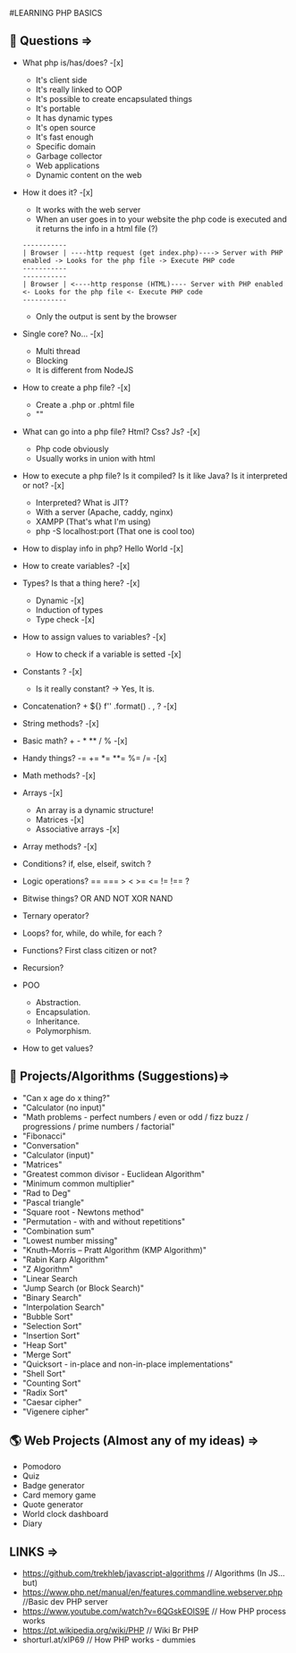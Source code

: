 #LEARNING PHP BASICS
## 🤔 Questions =>

- What php is/has/does? -[x]
  - It's client side
  - It's really linked to OOP 
  - It's possible to create encapsulated things
  - It's portable
  - It has dynamic types
  - It's open source
  - It's fast enough
  - Specific domain
  - Garbage collector
  - Web applications
  - Dynamic content on the web

- How it does it? -[x]
  - It works with the web server
  - When an user goes in to your website the php code is executed and it returns the info in a html file (?)
  ```
  -----------
  | Browser | ----http request (get index.php)----> Server with PHP enabled -> Looks for the php file -> Execute PHP code
  -----------
  -----------
  | Browser | <----http response (HTML)---- Server with PHP enabled <- Looks for the php file <- Execute PHP code
  -----------  
  ```
  - Only the output is sent by the browser

- Single core? No... -[x]
  - Multi thread
  - Blocking
  - It is different from NodeJS

- How to create a php file? -[x]
  - Create a .php or .phtml file 
  - "<?php     bla bla bla     ?>"

- What can go into a php file? Html? Css? Js? -[x]
  - Php code obviously
  - Usually works in union with html

- How to execute a php file? Is it compiled? Is it like Java? Is it interpreted or not?  -[x]
  - Interpreted? What is JIT?
  - With a server (Apache, caddy, nginx)
  - XAMPP (That's what I'm using)
  - php -S localhost:port (That one is cool too)

- How to display info in php? Hello World -[x]

- How to create variables? -[x]

- Types? Is that a thing here? -[x]
  - Dynamic -[x]
  - Induction of types 
  - Type check -[x]

- How to assign values to variables? -[x]
  - How to check if a variable is setted -[x]

- Constants ? -[x]
  - Is it really constant? -> Yes, It is.
  
- Concatenation? + ${} f'' .format() . , ? -[x]

- String methods? -[x]

- Basic math? + - * ** / % -[x]

- Handy things? -= += *= **= %= /= -[x] 

- Math methods? -[x]

- Arrays -[x]
  - An array is a dynamic structure!
  - Matrices -[x]
  - Associative arrays -[x]

- Array methods? -[x]

- Conditions? if, else, elseif, switch ?

- Logic operations?  == === > < >= <= != !== ?

- Bitwise things? OR AND NOT XOR NAND

- Ternary operator?

- Loops? for, while, do while, for each ?

- Functions? First class citizen or not?

- Recursion?

- POO
  - Abstraction.
  - Encapsulation.
  - Inheritance.
  - Polymorphism.

- How to get values?

## 🚀 Projects/Algorithms (Suggestions)=>
- "Can x age do x thing?"
- "Calculator (no input)"
- "Math problems - perfect numbers / even or odd / fizz buzz / progressions / prime numbers / factorial"
- "Fibonacci" 
- "Conversation"
- "Calculator (input)"
- "Matrices"
- "Greatest common divisor - Euclidean Algorithm"
- "Minimum common multiplier"
- "Rad to Deg"
- "Pascal triangle"
- "Square root - Newtons method"
- "Permutation - with and without repetitions"
- "Combination sum"
- "Lowest number missing"
- "Knuth–Morris – Pratt Algorithm (KMP Algorithm)"
- "Rabin Karp Algorithm"
- "Z Algorithm"
- "Linear Search
- "Jump Search (or Block Search)"
- "Binary Search"
- "Interpolation Search" 
- "Bubble Sort"
- "Selection Sort"
- "Insertion Sort"
- "Heap Sort"
- "Merge Sort"
- "Quicksort - in-place and non-in-place implementations"
- "Shell Sort"
- "Counting Sort"
- "Radix Sort"
- "Caesar cipher"
- "Vigenere cipher"
## 🌎 Web Projects (Almost any of my ideas) =>
- Pomodoro
- Quiz
- Badge generator
- Card memory game
- Quote generator
- World clock dashboard
- Diary
## LINKS =>
- https://github.com/trekhleb/javascript-algorithms // Algorithms (In JS... but)
- https://www.php.net/manual/en/features.commandline.webserver.php //Basic dev PHP server
- https://www.youtube.com/watch?v=6QGskEOIS9E // How PHP process works 
- https://pt.wikipedia.org/wiki/PHP // Wiki Br PHP
- shorturl.at/xIP69 // How PHP works - dummies